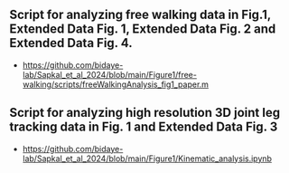 ## Script for analyzing free walking data in Fig.1, Extended Data Fig. 1, Extended Data Fig. 2 and Extended Data Fig. 4.
- https://github.com/bidaye-lab/Sapkal_et_al_2024/blob/main/Figure1/free-walking/scripts/freeWalkingAnalysis_fig1_paper.m

## Script for analyzing high resolution 3D joint leg tracking data in Fig. 1 and Extended Data Fig. 3
- https://github.com/bidaye-lab/Sapkal_et_al_2024/blob/main/Figure1/Kinematic_analysis.ipynb

